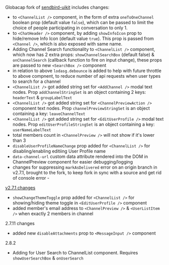 Globacap fork of [sendbird-uikit](https://www.npmjs.com/package/globacap-sendbird-uikit) includes changes:
- to `<ChannelList />` component, in the form of extra `oneToOneChannel` boolean prop (default value `false`), which can be passed to limit the choice of people participating in conversation to only 1.
- to `<ChatHeader />` component, by adding `showInfoIcon` prop to hide/remove Info Icon (default value `true`). This prop is passed from `<Channel />`, which is also exposed with same name.
- Adding Channel Search functionality to `<ChannelList />` component, which now has 2 extra props: `showChannelSearchBox` (default false) & `onChannelSearch` (callback function to fire on input change), these props are passed to new `<SearchBox />` component
- in relation to above `lodasg.debounce` is added to help with future throttle to above compnent, to reduce number of api requests when user types to search for a channel
- `<ChannelList />` got added string set for `<AddChannel />` modal text nodes. Prop `addChannelStringSet` is an object containing 2 keys: `headerText` & `groupLabelText`
- `<ChannelList />` got added string set for `<ChannelPreviewAction />` component text nodes. Prop `channelPreviewStringSet` is an object containing a key: `leaveChannelText`
- `<ChannelList />` got added string set for `<EditUserProfile />` modal text nodes. Prop `editUserProfileStringSet` is an object containing a key: `userNameLabelText`
- total members count in `<ChannelPreview />` will not show if it's lower than 3
- `disableUserProfileNameChange` prop added for `<ChannelList />` for disabling/enabling editiing User Profile name
- `data-channel-url` custom data attribute rendered into the DOM in ChannelPreview component for easier debugging/logging
- changes for suppressing `markAsDelivered` error on an origin branch in v2.7.1, brought to the fork, to keep fork in sync with a source and get rid of console error - 

[v2.7.1 changes](https://github.com/sendbird/sendbird-uikit-react/pull/143/files)
- `showChangeThemeToggle` prop added for `<ChannelList />` for showing/hiding theme toggle in `<EditUserProfile />` component
- added member's email address to `<ChannelPreview />` & `<UserListItem />` when exactly 2 members in channel

2.7.11 changes
- added new `disableAttachments` prop to `<MessageInput />` component

2.8.2 
- Adding <SearchBox /> for User Search to ChannelList component. Requires `showUserSearchBox` & `onUserSearch`